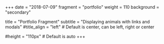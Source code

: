 +++
date = "2018-07-09"
fragment = "portfolio"
weight = 110
background = "secondary"

title = "Portfolio Fragment"
subtitle = "Displaying animals with links and modals"
#title_align = "left" # Default is center, can be left, right or center

#height = "110px" # Default is auto
+++
